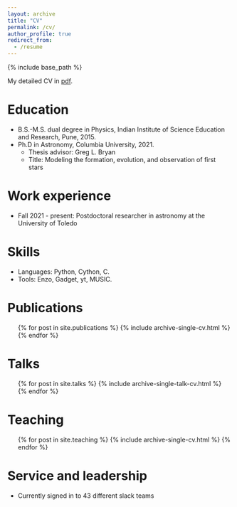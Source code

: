```yaml
---
layout: archive
title: "CV"
permalink: /cv/
author_profile: true
redirect_from:
  - /resume
---
```


{% include base_path %}

My detailed CV in [pdf](cv.pdf).

Education
======
* B.S.-M.S. dual degree in Physics, Indian Institute of Science Education and Research, Pune, 2015.
* Ph.D in Astronomy, Columbia University, 2021. 
  * Thesis advisor: Greg L. Bryan
  * Title: Modeling the formation, evolution, and observation of first stars

Work experience
======
* Fall 2021 - present: Postdoctoral researcher in astronomy at the University of Toledo 

Skills
======
* Languages: Python, Cython, C. 
* Tools: Enzo, Gadget, yt, MUSIC.

Publications
======
  <ul>{% for post in site.publications %}
    {% include archive-single-cv.html %}
  {% endfor %}</ul>
  
Talks
======
  <ul>{% for post in site.talks %}
    {% include archive-single-talk-cv.html %}
  {% endfor %}</ul>
  
Teaching
======
  <ul>{% for post in site.teaching %}
    {% include archive-single-cv.html %}
  {% endfor %}</ul>
  
Service and leadership
======
* Currently signed in to 43 different slack teams
